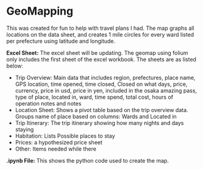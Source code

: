 # GeoMapping
This was created for fun to help with travel plans I had. The map graphs all locations on the data sheet, and creates 1 mile circles for every ward listed per prefecture using latitude and longitude. 

**Excel Sheet:**
The excel sheet will be updating. The geomap using folium only includes the first sheet of the excel workbook. The sheets are as listed below:
  - Trip Overview: Main data that includes region, prefectures, place name, GPS location, time opened, time closed, Closed on what days, price, currency, price in
                   usd, price in yen, included in the osaka amazing pass, type of place, located in, ward, time spend, total cost, hours of operation notes and notes
  - Location Sheet: Shows a pivot table based on the trip overview data. Groups name of place based on columns: Wards and Located in
  - Trip Itinerary: The trip itinerary showing how many nights and days staying
  - Habitation: Lists Possible places to stay  
  - Prices: a hypothesized price sheet 
  - Other: Items needed while there

**.ipynb File:**
This shows the python code used to create the map. 
